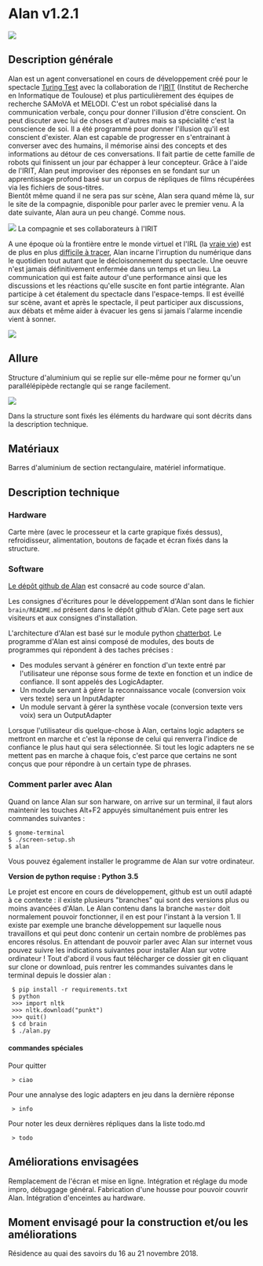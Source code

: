 # Alan v1.2.1

![](../../ressources/alan.JPG)

## Description générale

Alan est un agent conversationel en cours de développement créé pour le spectacle [Turing Test](https://github.com/LeonLenclos/turing-test) avec la collaboration de l'[IRIT](https://www.irit.fr/) (Institut de Recherche en Informatique de Toulouse) et plus particulièrement des équipes de recherche SAMoVA et MELODI. C'est un robot spécialisé dans la communication verbale, conçu pour donner l'illusion d'être conscient.
On peut discuter avec lui de choses et d'autres mais sa spécialité c'est la conscience de soi. Il a été programmé pour donner l'illusion qu'il est conscient d'exister.
Alan est capable de progresser en s'entrainant à converser avec des humains, il mémorise ainsi des concepts et des informations au détour de ces conversations. Il fait partie de cette famille de robots qui finissent un jour par échapper à leur concepteur. Grâce à l'aide de l'IRIT, Alan peut improviser des réponses en se fondant sur un apprentissage profond basé sur un corpus de répliques de films récupérées via les fichiers de sous-titres.  
Bientôt même quand il ne sera pas sur scène, Alan sera quand même là, sur le site de la compagnie, disponible pour parler avec le premier venu.
A la date suivante, Alan aura un peu changé. Comme nous.

![](../../ressources/irit.JPG)
La compagnie et ses collaborateurs à l'IRIT


A une époque où la frontière entre le monde virtuel et l'IRL (la [vraie vie](https://fr.wikipedia.org/wiki/Vraie_vie)) est de plus en plus [difficile à tracer](https://books.google.ca/books?id=VwJ4xsYHboYC&pg=PA533&lpg=PA533&dq=%22Social+Relationships+and+Identity+Online+and+Offline%22&source=bl&ots=bpBvupth9B&sig=2JeW2bC5x0yakE8JZNXGNCobemY&hl=en&sa=X&ei=0l5CUaaxDdPE4AO-_IHACg&ved=0CDgQ6AEwAQ#v=onepage&q=%22Social%20Relationships%20and%20Identity%20Online%20and%20Offline%22&f=false), Alan incarne l'irruption du numérique dans le quotidien tout autant que le décloisonnement du spectacle. Une oeuvre n'est jamais définitivement enfermée dans un temps et un lieu. La communication qui est faite autour d'une performance ainsi que les discussions et les réactions qu'elle suscite en font partie intégrante. Alan participe à cet étalement du spectacle dans l'espace-temps. Il est éveillé sur scène, avant et après le spectacle, il peut participer aux discussions, aux débats et même aider à évacuer les gens si jamais l'alarme incendie vient à sonner.

![](../../ressources/dessin1.png)

## Allure
Structure  d'aluminium qui se replie sur elle-même pour ne former qu'un parallélépipède rectangle qui se range facilement.


![](../../ressources/alan_structure.png)

Dans la structure sont fixés les éléments du hardware qui sont décrits dans la description technique.

## Matériaux 

Barres d'aluminium de section rectangulaire, matériel informatique.

## Description technique

### Hardware
Carte mère (avec le processeur et la carte grapique fixés dessus), refroidisseur, alimentation, boutons de façade et écran fixés dans la structure. 

### Software

[Le dépôt github de Alan](https://github.com/LeonLenclos/alan) est consacré au code source d'alan.

Les consignes d'écritures pour le développement d'Alan sont dans le fichier `brain/README.md` présent dans le dépôt github d'Alan. Cete page sert aux visiteurs et aux consignes d'installation.

L'architecture d'Alan est basé sur le module python [chatterbot](https://github.com/gunthercox/ChatterBot). Le programme d'Alan est ainsi composé de modules, des bouts de programmes qui répondent à des taches précises :
- Des modules servant à générer en fonction d'un texte entré par l'utilisateur une réponse sous forme de texte en fonction et un indice de confiance. Il sont appelés des LogicAdapter.
- Un module servant à gérer la reconnaissance vocale (conversion voix vers texte) sera un InputAdapter
- Un module servant à gérer la synthèse vocale (conversion texte vers voix) sera un OutputAdapter

Lorsque l'utilisateur dis quelque-chose à Alan, certains logic adapters se mettront en marche et c'est la réponse de celui qui renverra l'indice de confiance le plus haut qui sera sélectionnée. Si tout les logic adapters ne se mettent pas en marche à chaque fois, c'est parce que certains ne sont conçus que pour répondre à un certain type de phrases. 

### Comment parler avec Alan

Quand on lance Alan sur son harware, on arrive sur un terminal, il faut alors maintenir les touches Alt+F2 appuyés simultanément puis entrer les commandes suivantes :

  ```  
  $ gnome-terminal
  $ ./screen-setup.sh
  $ alan
  ```
Vous pouvez également  installer le programme de Alan sur votre ordinateur.

**Version de python requise : Python 3.5**

Le projet est encore en cours de développement, github est un outil adapté à ce contexte : il existe plusieurs "branches" qui sont des versions plus ou moins avancées d'Alan. Le Alan contenu dans la branche `master` doit normalement pouvoir fonctionner, il en est pour l'instant à la version 1. Il existe par exemple une branche développement sur laquelle nous travaillons et qui peut donc contenir un certain nombre de problèmes pas encores résolus. En attendant de pouvoir parler avec Alan sur internet vous pouvez suivre les indications suivantes pour installer Alan sur votre ordinateur ! Tout d'abord il vous faut télécharger ce dossier git en cliquant sur clone or download, puis rentrer les commandes suivantes dans le terminal depuis le dossier alan :

 ```
  $ pip install -r requirements.txt
  $ python
  >>> import nltk
  >>> nltk.download("punkt")
  >>> quit()
  $ cd brain
  $ ./alan.py
  ```

#### commandes spéciales

Pour quitter

```
 > ciao
```

Pour une annalyse des logic adapters en jeu dans la dernière réponse

```
 > info
```
Pour noter les deux dernières répliques dans la liste todo.md

```
 > todo
```


## Améliorations envisagées

Remplacement de l'écran et mise en ligne. Intégration et réglage du mode impro, débuggage général. Fabrication d'une housse pour pouvoir couvrir Alan. Intégration d'enceintes au hardware.

## Moment envisagé pour la construction et/ou les améliorations

Résidence au quai des savoirs du 16 au 21 novembre 2018.
